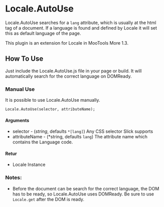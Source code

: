 Locale.AutoUse
===============

Locale.AutoUse searches for a `lang` attribute, which is usually at the html tag of a document.
If a language is found and defined by Locale it will set this as default language of the page.

This plugin is an extension for Locale in MooTools More 1.3.

How To Use
-----------

Just include the Locale.AutoUse.js file in your page or build.
It will automatically search for the correct language on DOMReady.

### Manual Use

It is possible to use Locale.AutoUse manually.

	Locale.AutoUse(selector, attributeName);

#### Arguments

- selector - (*string*, defaults `*[lang]`) Any CSS selector Slick supports
- attributeName - (*string, defaults `lang`) The attribute name which contains the Language code.

#### Retur

* Locale Instance


### Notes:

- Before the document can be search for the correct language, the DOM has to be ready, so Locale.AutoUse uses DOMReady. Be sure to use `Locale.get` after the DOM is ready.

